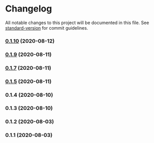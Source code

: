# Changelog

All notable changes to this project will be documented in this file. See [standard-version](https://github.com/conventional-changelog/standard-version) for commit guidelines.

### [0.1.10](https://github.com/markusl/cdk-ecr-image-scan-handler/compare/v0.1.9...v0.1.10) (2020-08-12)

### [0.1.9](https://github.com/markusl/cdk-ecr-image-scan-handler/compare/v0.1.7...v0.1.9) (2020-08-11)

### [0.1.7](https://github.com/markusl/cdk-ecr-image-scan-handler/compare/v0.1.5...v0.1.7) (2020-08-11)

### [0.1.5](https://github.com/markusl/cdk-ecr-image-scan-handler/compare/v0.1.4...v0.1.5) (2020-08-11)

### 0.1.4 (2020-08-10)

### 0.1.3 (2020-08-10)

### 0.1.2 (2020-08-03)

### 0.1.1 (2020-08-03)
